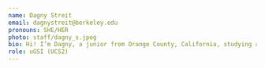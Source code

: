 ```yaml
---
name: Dagny Streit
email: dagnystreit@berkeley.edu
pronouns: SHE/HER
photo: staff/dagny_s.jpeg
bio: Hi! I’m Dagny, a junior from Orange County, California, studying applied mathematics and computer science. Outside of class, I enjoy baking, reading, gardening, and traveling!
role: uGSI (UCS2)
---
```

